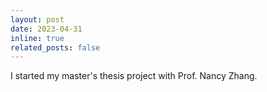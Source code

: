 ```yaml
---
layout: post
date: 2023-04-31
inline: true
related_posts: false
---
```


I started my master's thesis project with Prof. Nancy Zhang.
